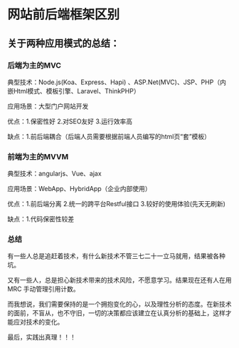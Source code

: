 # 网站前后端框架区别


## 关于两种应用模式的总结：


### 后端为主的MVC

典型技术：Node.js(Koa、Express、Hapi) 、ASP.Net(MVC)、JSP、PHP（内嵌Html模式、模板引擎、Laravel、ThinkPHP）

应用场景：大型门户网站开发

优点：1.保密性好 2.对SEO友好 3.运行效率高

缺点：1.前后端耦合（后端人员需要根据前端人员编写的html页“套”模板）

 

### 前端为主的MVVM

典型技术：angularjs、Vue、ajax

应用场景：WebApp、HybridApp（企业内部使用）

优点：1.前后端分离 2.统一的跨平台Restful接口 3.较好的使用体验(先天无刷新)

缺点：1.代码保密性较差

### 总结
有一些人总是追赶着技术，有什么新技术不管三七二十一立马就用，结果被各种坑。

又有一些人，总是担心新技术带来的技术风险，不愿意学习。结果现在还有人在用 MRC 手动管理引用计数。

而我想说，我们需要保持的是一个拥抱变化的心，以及理性分析的态度。在新技术的面前，不盲从，也不守旧，一切的决策都应该建立在认真分析的基础上，这样才能应对技术的变化。

最后，实践出真理！！！
